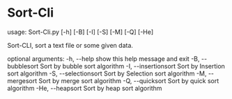 # Sort-Cli
usage: Sort-Cli.py [-h] [-B] [-I] [-S] [-M] [-Q] [-He]

Sort-CLI, sort a text file or some given data.

optional arguments:
  -h, --help           show this help message and exit
  -B, --bubblesort     Sort by bubble sort algorithm
  -I, --insertionsort  Sort by Insertion sort algorithm
  -S, --selectionsort  Sort by Selection sort algorithm
  -M, --mergesort      Sort by merge sort algorithm
  -Q, --quicksort      Sort by quick sort algorithm
  -He, --heapsort      Sort by heap sort algorithm